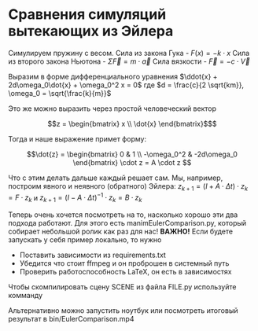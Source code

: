# Сравнения симуляций вытекающих из Эйлера
  
Симулируем пружину с весом. 
Сила из закона Гука - $F(x) = -k \cdot x$
Сила из второго закона Ньютона - $\Sigma \vec{F} = m \cdot \vec{a}$
Сила вязкости - $\vec{F} = -c \cdot \vec{V}$

Выразим в форме дифференциального уравнения
$\ddot{x} + 2d\omega_0\dot{x} + \omega_0^2 x = 0$
где
$d = \frac{c}{2 \sqrt{km}}, \omega_0 = \sqrt{\frac{k}{m}}$

Это же можно выразить через простой человеческий вектор 
```math
z =
    \begin{bmatrix}
        x \\
        \dot{x} 
    \end{bmatrix}$
```
Тогда и наше выражение примет форму:
```math
\dot{z} =
    \begin{bmatrix}
        0 & 1 \\
        -\omega_0^2 & -2d\omega_0 
    \end{bmatrix}
    \cdot z = A \cdot z 
```
Что с этим делать дальше каждый решает сам. Мы, например, построим явного и неявного (обратного) Эйлера:
$z_{k+1} = (I + A\cdot\Delta t)\cdot z_k = F\cdot z_k$
и
$z_{k+1} = (I - A\cdot\Delta t)^{-1}\cdot z_k = B\cdot z_k$

Теперь очень хочется посмотреть на то, насколько хорошо эти два подхода работают. Для этого есть manimEulerComparison.py, который собирает небольшой ролик как раз для нас!
**ВАЖНО!** Если будете запускать у себя пример локально, то нужно

 - Поставить зависимости из requirements.txt
 - Убедится что стоит ffmpeg и он проброшен в системный путь
 - Проверить работоспособность LaTeX, он есть в зависимостях

Чтобы скомпилировать сцену SCENE из файла FILE.py используйте комманду

 
 Альтернативно можно запустить ноутбук или посмотреть итоговый результат в bin/EulerComparison.mp4

